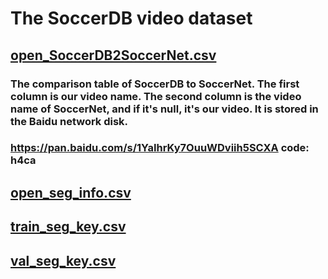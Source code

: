 # The SoccerDB video dataset
## [open_SoccerDB2SoccerNet.csv](https://github.com/newsdata/SoccerDB/blob/master/dataset/video_dataset/open_SoccerDB2SoccerNet.csv)
### The comparison table of SoccerDB to SoccerNet. The first column is our video name. The second column is the video name of SoccerNet, and if it's null, it's our video. It is stored in the Baidu network disk.
### https://pan.baidu.com/s/1YaIhrKy7OuuWDviih5SCXA code: h4ca
## [open_seg_info.csv](https://github.com/newsdata/SoccerDB/blob/master/dataset/video_dataset/open_seg_info.csv)
## [train_seg_key.csv](https://github.com/newsdata/SoccerDB/blob/master/dataset/video_dataset/train_seg_key.csv)
## [val_seg_key.csv](https://github.com/newsdata/SoccerDB/blob/master/dataset/video_dataset/val_seg_key.csv)

